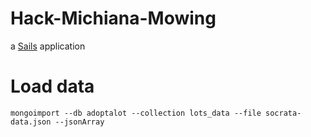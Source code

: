 # Hack-Michiana-Mowing

a [Sails](http://sailsjs.org) application

# Load data

    mongoimport --db adoptalot --collection lots_data --file socrata-data.json --jsonArray
